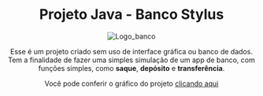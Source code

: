 <div align="center">
  <h1> Projeto Java - Banco Stylus </h1>

![Logo_banco](https://user-images.githubusercontent.com/99768939/183271678-75f4420d-ea48-4347-8102-a95d1e6c6ffb.png)

  Esse é um projeto criado sem uso de interface gráfica ou banco de dados.
  Tem a finalidade de fazer uma simples simulação de um app de banco, com funções simples, como <b>saque</b>, <b>depósito</b> e <b>transferência</b>.
  
 Você pode conferir o gráfico do projeto [clicando aqui](https://github.com/felipesllopes/Projetos-Java/files/9276070/Projeto.Banco.pptx)


</div>
